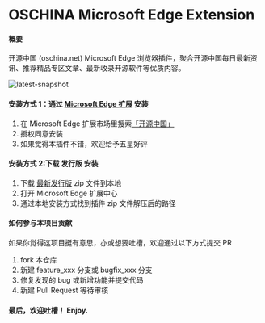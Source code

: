 # OSCHINA Microsoft Edge Extension

#### 概要
开源中国 (oschina.net) Microsoft Edge 浏览器插件，聚合开源中国每日最新资讯、推荐精品专区文章、最新收录开源软件等优质内容。

![latest-snapshot](https://oscimg.oschina.net/oscnet/up-867140b8bd92b276225190c9c528fea568c.png)

#### 安装方式 1：通过 [Microsoft Edge 扩展](https://microsoftedge.microsoft.com/addons/detail/%E5%BC%80%E6%BA%90%E4%B8%AD%E5%9B%BD/iogdfeakpdkgdffhnfafkmpnlbakplie) 安装
1. 在 Microsoft Edge 扩展市场里搜索[「开源中国」](https://microsoftedge.microsoft.com/addons/detail/%E5%BC%80%E6%BA%90%E4%B8%AD%E5%9B%BD/iogdfeakpdkgdffhnfafkmpnlbakplie)
2. 授权同意安装
3. 如果觉得本插件不错，欢迎给予五星好评

#### 安装方式 2:下载 发行版 安装
1. 下载 [最新发行版](https://gitee.com/barat/osc-edge-extension/releases) zip 文件到本地
2. 打开 Microsoft Edge 扩展中心
3. 通过本地安装方式找到插件 zip 文件解压后的路径


#### 如何参与本项目贡献
如果你觉得这项目挺有意思，亦或想要吐槽，欢迎通过以下方式提交 PR

1.  fork 本仓库
2.  新建 feature_xxx 分支或 bugfix_xxx 分支
3.  修复发现的 bug 或新增功能并提交代码
4.  新建 Pull Request 等待审核

#### 最后，欢迎吐槽！ Enjoy. 
